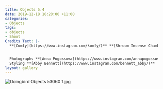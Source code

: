 ```yaml
---
title: Objects 5.4
date: 2019-12-18 16:20:00 +11:00
categories:
- Objects
tags:
- objects
- Shoot
Credits Text: |-
  **[Comfy](https://www.instagram.com/komfy/)** **[Shroom Incense Chambers](https://comfy.biz/incense-chambers)**


  Photographs **[Anna Pogossova](https://www.instagram.com/annapogossova/)** at **[B&A](https://www.instagram.com/barepsau/)**
  Styling **[Abby Bennett](https://www.instagram.com/bennett_abby/)**
layout: gallery
---
```



![Doingbird Objects 53060 1.jpg](/uploads/Doingbird%20Objects%2053060%201.jpg)
